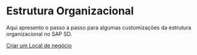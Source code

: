 # Estrutura Organizacional

Aqui apresento o passo a passo para algumas customizações da estrutura organizacional no SAP SD.

[Criar um Local de negócio](./criar-local-de-negocio/)